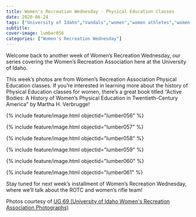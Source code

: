 ```yaml
---
title: Women's Recreation Wednesday - Physical Education Classes
date: 2020-06-24
tags: ["University of Idaho","Vandals","women","women athletes","women's recreation","women's sports","women in sports","women's recreation Wednesday","Idaho","andrea moscon","university history","university archives"]
subtitle: 
cover-image: lumber056
categories: ["Women's Recreation Wednesday"]
---
```


Welcome back to another week of Women’s Recreation
Wednesday, our series covering the Women’s Recreation Association here at the
University of Idaho.

This week’s photos are from Women’s Recreation
Association Physical Education classes. If you’re interested in learning more
about the history of Physical Education classes for women, there’s a great book
titled “Active Bodies: A History of Women’s Physical Education in
Twentieth-Century America” by Martha H. Verbrugge!

{% include feature/image.html objectid="lumber056" %}

{% include feature/image.html objectid="lumber057" %}

{% include feature/image.html objectid="lumber058" %}

{% include feature/image.html objectid="lumber059" %}

{% include feature/image.html objectid="lumber060" %}

{% include feature/image.html objectid="lumber061" %}


Stay tuned for next week’s installment of Women’s
Recreation Wednesday, where we’ll talk about the ROTC and women’s rifle team!

Photos courtesy of [UG 69 (University of Idaho Women's Recreation Association Photographs)](http://archiveswest.orbiscascade.org/ark:/80444/xv152953/op=fstyle.aspx?t=k&amp;q=)
